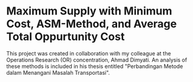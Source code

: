 # Maximum Supply with Minimum Cost, ASM-Method, and Average Total Oppurtunity Cost
This project was created in collaboration with my colleague at the Operations Research (OR) concentration, Ahmad Dimyati. An analysis of these methods is included in his thesis entitled "Perbandingan Metode dalam Menangani Masalah Transportasi".
